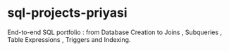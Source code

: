# sql-projects-priyasi
End-to-end SQL portfolio : from Database Creation to Joins , Subqueries , Table Expressions , Triggers and Indexing.

